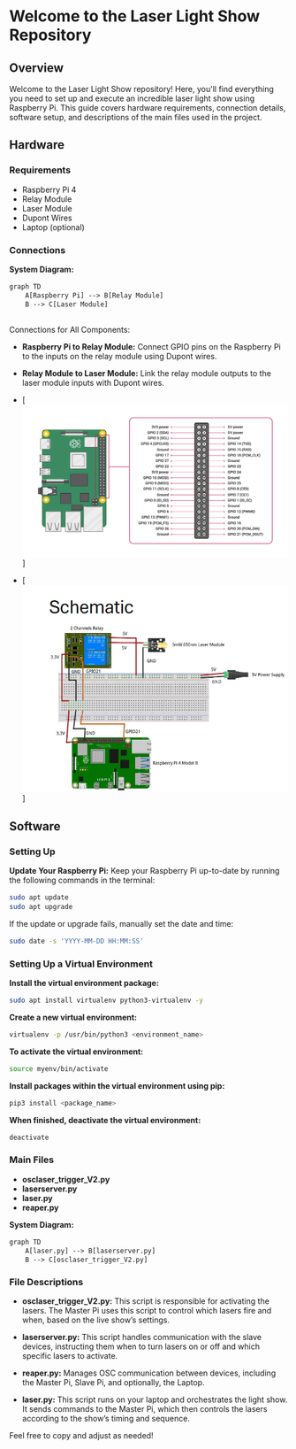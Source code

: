 # Welcome to the Laser Light Show Repository

## Overview

Welcome to the Laser Light Show repository! Here, you'll find everything you need to set up and execute an incredible laser light show using Raspberry Pi. This guide covers hardware requirements, connection details, software setup, and descriptions of the main files used in the project.

## Hardware

### Requirements
- Raspberry Pi 4
- Relay Module
- Laser Module
- Dupont Wires
- Laptop (optional)

### Connections

**System Diagram:**

```mermaid
graph TD
    A[Raspberry Pi] --> B[Relay Module]
    B --> C[Laser Module]
    
```



Connections for All Components:

- **Raspberry Pi to Relay Module:** Connect GPIO pins on the Raspberry Pi to the inputs on the relay module using Dupont wires.
- **Relay Module to Laser Module:** Link the relay module outputs to the laser module inputs with Dupont wires.
- [![GPIO Connection](https://github.com/gio0oO/EGL314_Team-F_Project-Repository/blob/main/MVP/Captures/pi4_gpio%20(1).png)]

- [![Laser Connection](https://github.com/gio0oO/EGL314_Team-F_Project-Repository/blob/main/MVP/Captures/laserschematic.png)]

## Software

### Setting Up

**Update Your Raspberry Pi:**
Keep your Raspberry Pi up-to-date by running the following commands in the terminal:
```bash
sudo apt update
sudo apt upgrade
```
If the update or upgrade fails, manually set the date and time:

```bash
sudo date -s 'YYYY-MM-DD HH:MM:SS'
```

### Setting Up a Virtual Environment

**Install the virtual environment package:**

```bash
sudo apt install virtualenv python3-virtualenv -y
```

**Create a new virtual environment:**

```bash
virtualenv -p /usr/bin/python3 <environment_name>
```

**To activate the virtual environment:**

```bash
source myenv/bin/activate
```
**Install packages within the virtual environment using pip:**

```bash
pip3 install <package_name>
```

**When finished, deactivate the virtual environment:**

```bash
deactivate
```
### Main Files

- **osclaser_trigger_V2.py**
- **laserserver.py**
- **laser.py**
- **reaper.py**

**System Diagram:**

```mermaid
graph TD
    A[laser.py] --> B[laserserver.py]
    B --> C[osclaser_trigger_V2.py]
```

### File Descriptions

- **osclaser_trigger_V2.py:** This script is responsible for activating the lasers. The Master Pi uses this script to control which lasers fire and when, based on the live show’s settings.

- **laserserver.py:** This script handles communication with the slave devices, instructing them when to turn lasers on or off and which specific lasers to activate.

- **reaper.py:** Manages OSC communication between devices, including the Master Pi, Slave Pi, and optionally, the Laptop.

- **laser.py:** This script runs on your laptop and orchestrates the light show. It sends commands to the Master Pi, which then controls the lasers according to the show’s timing and sequence.

Feel free to copy and adjust as needed!


